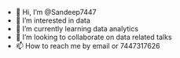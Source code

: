 - 👋 Hi, I’m @Sandeep7447
- 👀 I’m interested in data  
- 🌱 I’m currently learning data analytics 
- 💞️ I’m looking to collaborate on data related talks 
- 📫 How to reach me by email or 7447317626

<!---
Sandeep7447/Sandeep7447 is a ✨ special ✨ repository because its `README.md` (this file) appears on your GitHub profile.
You can click the Preview link to take a look at your changes.
--->
